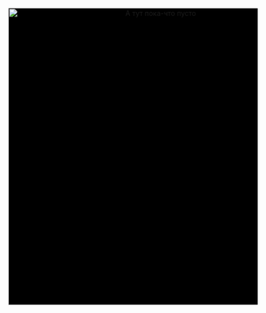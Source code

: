 <p align="center">
  <img src="https://64.media.tumblr.com/4d19f13fe34a56ef772e0d4de9345331/tumblr_o1zizcTtvp1v66r4no2_540.gif" width="600" alt="А тут пока-что пусто " style="background-color: black;" />
</p>
